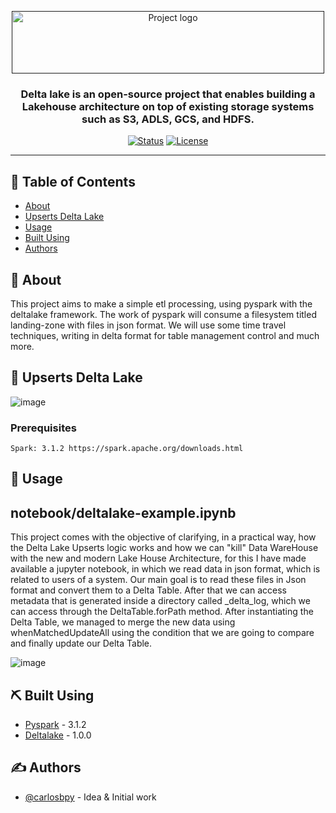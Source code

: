 <p align="center">
  <a href="" rel="noopener">
 <img width=500px height=100px src="https://docs.delta.io/latest/_static/delta-lake-logo.png" alt="Project logo"></a>
</p>

<h3 align="center">Delta lake is an open-source project that enables building a Lakehouse architecture on top of existing storage systems such as S3, ADLS, GCS, and HDFS.</h3>

<div align="center">

[![Status](https://img.shields.io/badge/status-active-success.svg)]()
[![License](https://img.shields.io/badge/license-MIT-blue.svg)](/LICENSE)

</div>

---

## 📝 Table of Contents

- [About](#about)
- [Upserts Delta Lake](#deltalake)
- [Usage](#usage)
- [Built Using](#built_using)
- [Authors](#authors)

## 🧐 About <a name = "about"></a>

This project aims to make a simple etl processing, using pyspark with the deltalake framework. The work of pyspark will consume a filesystem titled landing-zone with files in json format. We will use some time travel techniques, writing in delta format for table management control and much more.

## 🔧 Upserts Delta Lake <a name = "deltalake"></a>

![image](https://i.ytimg.com/vi/R4f6SKOetB4/maxresdefault.jpg)

### Prerequisites

```
Spark: 3.1.2 https://spark.apache.org/downloads.html
```

## 🎈 Usage <a name="usage"></a>

## notebook/deltalake-example.ipynb

This project comes with the objective of clarifying, in a practical way, how the Delta Lake Upserts logic works and how we can "kill" Data WareHouse with the new and modern Lake House Architecture, for this I have made available a jupyter notebook, in which we read data in json format, which is related to users of a system. Our main goal is to read these files in Json format and convert them to a Delta Table. After that we can access metadata that is generated inside a directory called _delta_log, which we can access through the DeltaTable.forPath method. After instantiating the Delta Table, we managed to merge the new data using whenMatchedUpdateAll using the condition that we are going to compare and finally update our Delta Table.

![image](https://miro.medium.com/max/1400/0*5XnRRdbrbuuNGFzJ.png)

## ⛏️ Built Using <a name = "built_using"></a>

- [Pyspark](https://spark.apache.org/docs/latest/api/python/index.html) - 3.1.2
- [Deltalake](https://docs.delta.io/latest/quick-start.html) - 1.0.0

## ✍️ Authors <a name = "authors"></a>

- [@carlosbpy](https://github.com/carlosbpy) - Idea & Initial work